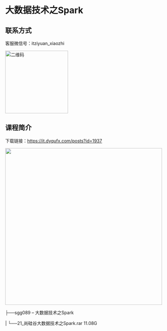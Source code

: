 # 大数据技术之Spark

## 联系方式

客服微信号：itziyuan_xiaozhi

<img src="https://ziyuanyun.oss-cn-guangzhou.aliyuncs.com/common/20240614073449/666b82192834a.jpg" width="200" height="200" alt="二维码">

## 课程简介

下载链接：https://it.dyqufx.com/posts?id=1937

<img src="https://ziyuanyun.oss-cn-guangzhou.aliyuncs.com/yun/20240515183609/66449019640de.jpg" width="500" alt="">

  ├──sgg089 &#8211; 大数据技术之Spark

 | └──21_尚硅谷大数据技术之Spark.rar 11.08G

  